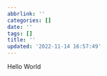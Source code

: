```yaml
---
abbrlink: ''
categories: []
date: ''
tags: []
title: ''
updated: '2022-11-14 16:57:49'
---
```


Hello World
